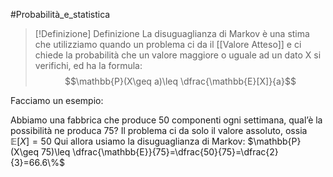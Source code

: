 #Probabilità_e_statistica 
>[!Definizione]  Definizione
>La disuguaglianza di Markov è una stima che utilizziamo quando un problema ci da il [[Valore Atteso]] e ci chiede la probabilità che un valore maggiore o uguale ad un dato X si verifichi, ed ha la formula:
>$$\mathbb{P}(X\geq a)\leq \dfrac{\mathbb{E}[X]}{a}$$

Facciamo un esempio:

Abbiamo una fabbrica che produce 50 componenti ogni settimana, qual’è la possibilità ne produca 75?
Il problema ci da solo il valore assoluto, ossia $\mathbb{E}[X]=50$
Qui allora usiamo la disuguaglianza di Markov: 
$\mathbb{P}(X\geq 75)\leq \dfrac{\mathbb{E}}{75}=\dfrac{50}{75}=\dfrac{2}{3}=66.6\%$
